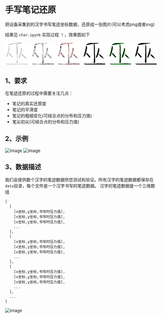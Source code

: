 # 手写笔记还原

把设备采集到的汉字书写笔迹坐标数据，还原成一张图片(可以考虑png或者svg)

结果见 `char.ipynb` 实现过程 ！，效果图如下

![](https://github.com/LABELNET/handwriting-restoration/blob/master/wu.png?raw=true)

## 1、要求

在笔迹还原的过程中需要关注几点：

- 笔记的真实还原度
- 笔记的平滑度
- 笔记的粗细变化(可结合点的分布和压力值)
- 笔尖初尖(可结合点的分布和压力值)

## 2、示例

<img width="300" alt="image" src="https://user-images.githubusercontent.com/9147956/218914270-e866f740-cbc2-4132-822d-2491749952f2.png">
<img width="300" alt="image" src="https://user-images.githubusercontent.com/9147956/218247997-b8f2c704-bdd6-4df3-be9b-6814d1501848.png">


## 3、数据描述

我们会提供数个汉字的笔迹数据供您测试和验证。所有汉字的笔迹数据都保存在`data`目录，每个文件是一个汉字书写的笔迹数据。
汉字的笔迹数据是一个三维数组

```
[
  [
    [x坐标,y坐标,书写时压力值],
    [x坐标,y坐标,书写时压力值],
    [x坐标,y坐标,书写时压力值],
    ...
  ],
  [
    [x坐标,y坐标,书写时压力值],
    [x坐标,y坐标,书写时压力值],
    [x坐标,y坐标,书写时压力值],
    ...
  ],
  [
    [x坐标,y坐标,书写时压力值],
    [x坐标,y坐标,书写时压力值],
    [x坐标,y坐标,书写时压力值],
    ...
  ],
  ...
]

```
![image](https://user-images.githubusercontent.com/9147956/217541080-57ad8431-a65d-4198-9173-9141362f16b5.png)

